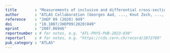 ```yaml
---
title        : "Measurements of inclusive and differential cross‐sections of combined tt̅ɣ and tWɣ production in the eμ channel at 13 TeV with the ATLAS detector"
author       : "ATLAS Collaboration (Georges Aad, ..., Knut Zoch, ..., and Lukasz Zwalinski)"
reference    : "JHEP 09 (2020) 049"
doi          : "10.1007/JHEP09(2020)049"
eprint       : "2007.06946"
reportnumber : # for notes, e.g. "ATL-PHYS-PUB-2023-030"
reporturl    : # for notes, e.g. "https://cds.cern.ch/record/2872789"
pub_category : "ATLAS"
---
```

